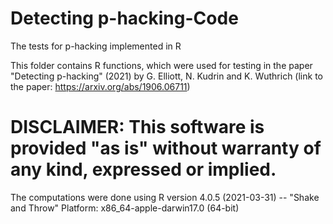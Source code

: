 # Detecting p-hacking-Code
The tests for p-hacking implemented in R

This folder contains R functions, which were used for testing in the paper "Detecting p-hacking" (2021) by G. Elliott, N. Kudrin and K. Wuthrich (link to the paper: https://arxiv.org/abs/1906.06711)
# DISCLAIMER: This software is provided "as is" without warranty of any kind, expressed or implied.

The computations were done using R version 4.0.5 (2021-03-31) -- "Shake and Throw"
Platform: x86_64-apple-darwin17.0 (64-bit)
